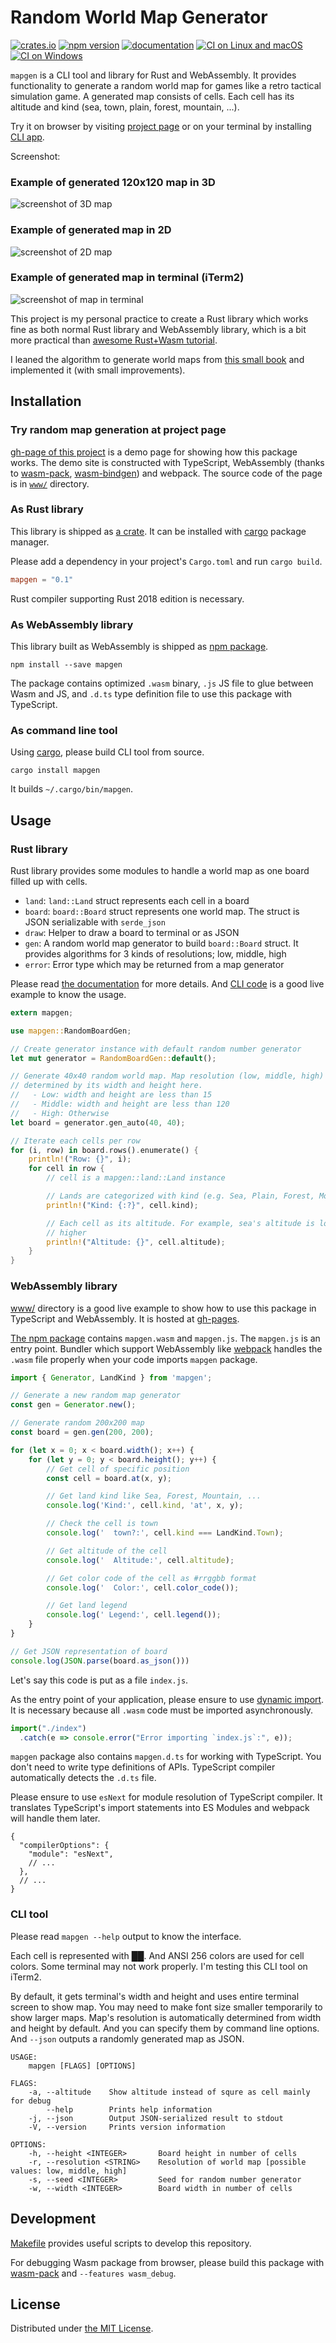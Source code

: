 Random World Map Generator
==========================
[![crates.io][crate-badge]][crate]
[![npm version][npm-badge]][npm]
[![documentation][doc-badge]][doc]
[![CI on Linux and macOS][travis-ci-badge]][travis-ci]
[![CI on Windows][appveyor-badge]][appveyor]

`mapgen` is a CLI tool and library for Rust and WebAssembly.
It provides functionality to generate a random world map for games like a retro tactical simulation game.
A generated map consists of cells. Each cell has its altitude and kind (sea, town, plain, forest, mountain, ...).

Try it on browser by visiting [project page][proj] or on your terminal by installing [CLI app][crate].

Screenshot:

### Example of generated 120x120 map in 3D

![screenshot of 3D map](https://github.com/raphtlw/ss/blob/master/mapgen/3d.png?raw=true)

### Example of generated map in 2D

![screenshot of 2D map](https://github.com/raphtlw/ss/blob/master/mapgen/2d.png?raw=true)

### Example of generated map in terminal (iTerm2)

![screenshot of map in terminal](https://github.com/raphtlw/ss/blob/master/mapgen/term.png?raw=true)

This project is my personal practice to create a Rust library which works fine as both normal Rust
library and WebAssembly library, which is a bit more practical than
[awesome Rust+Wasm tutorial](https://rustwasm.github.io/book/game-of-life/introduction.html).

I leaned the algorithm to generate world maps from [this small book](https://www.amazon.com/dp/B07MXZTTCW)
and implemented it (with small improvements).



## Installation

### Try random map generation at project page

[gh-page of this project][proj] is a demo page for showing how this package works. The demo site
is constructed with TypeScript, WebAssembly (thanks to [wasm-pack][], [wasm-bindgen][]) and webpack.
The source code of the page is in [`www/`](./www) directory.

### As Rust library

This library is shipped as [a crate][crate]. It can be installed with [cargo][]
package manager.

Please add a dependency in your project's `Cargo.toml` and run `cargo build`.

```toml
mapgen = "0.1"
```

Rust compiler supporting Rust 2018 edition is necessary.

### As WebAssembly library

This library built as WebAssembly is shipped as [npm package][npm].

```
npm install --save mapgen
```

The package contains optimized `.wasm` binary, `.js` JS file to glue between Wasm and JS, and `.d.ts`
type definition file to use this package with TypeScript.

### As command line tool

Using [cargo][], please build CLI tool from source.

```
cargo install mapgen
```

It builds `~/.cargo/bin/mapgen`.



## Usage

### Rust library

Rust library provides some modules to handle a world map as one board filled up with cells.

- `land`: `land::Land` struct represents each cell in a board
- `board`: `board::Board` struct represents one world map. The struct is JSON serializable with
  `serde_json`
- `draw`: Helper to draw a board to terminal or as JSON
- `gen`: A random world map generator to build `board::Board` struct. It provides algorithms for
  3 kinds of resolutions; low, middle, high
- `error`: Error type which may be returned from a map generator

Please read [the documentation][doc] for more details. And [CLI code](./src/main.rs) is a good
live example to know the usage.

```rust
extern mapgen;

use mapgen::RandomBoardGen;

// Create generator instance with default random number generator
let mut generator = RandomBoardGen::default();

// Generate 40x40 random world map. Map resolution (low, middle, high) is automatically
// determined by its width and height here.
//   - Low: width and height are less than 15
//   - Middle: width and height are less than 120
//   - High: Otherwise
let board = generator.gen_auto(40, 40);

// Iterate each cells per row
for (i, row) in board.rows().enumerate() {
    println!("Row: {}", i);
    for cell in row {
        // cell is a mapgen::land::Land instance

        // Lands are categorized with kind (e.g. Sea, Plain, Forest, Mountain, ...)
        println!("Kind: {:?}", cell.kind);

        // Each cell as its altitude. For example, sea's altitude is lower and mountain's is
        // higher
        println!("Altitude: {}", cell.altitude);
    }
}
```

### WebAssembly library

[www/](./www) directory is a good live example to show how to use this package in TypeScript and
WebAssembly. It is hosted at [gh-pages][proj].

[The npm package][npm] contains `mapgen.wasm` and `mapgen.js`. The `mapgen.js`
is an entry point. Bundler which support WebAssembly like [webpack](https://github.com/webpack/webpack)
handles the `.wasm` file properly when your code imports `mapgen` package.

```javascript
import { Generator, LandKind } from 'mapgen';

// Generate a new random map generator
const gen = Generator.new();

// Generate random 200x200 map
const board = gen.gen(200, 200);

for (let x = 0; x < board.width(); x++) {
    for (let y = 0; y < board.height(); y++) {
        // Get cell of specific position
        const cell = board.at(x, y);

        // Get land kind like Sea, Forest, Mountain, ...
        console.log('Kind:', cell.kind, 'at', x, y);

        // Check the cell is town
        console.log('  town?:', cell.kind === LandKind.Town);

        // Get altitude of the cell
        console.log('  Altitude:', cell.altitude);

        // Get color code of the cell as #rrggbb format
        console.log('  Color:', cell.color_code());

        // Get land legend
        console.log(' Legend:', cell.legend());
    }
}

// Get JSON representation of board
console.log(JSON.parse(board.as_json()))
```

Let's say this code is put as a file `index.js`.

As the entry point of your application, please ensure to use [dynamic import](https://github.com/tc39/proposal-dynamic-import/#import).
It is necessary because all `.wasm` code must be imported asynchronously.

```javascript
import("./index")
  .catch(e => console.error("Error importing `index.js`:", e));
```

`mapgen` package also contains `mapgen.d.ts` for working with TypeScript. You don't
need to write type definitions of APIs. TypeScript compiler automatically detects the `.d.ts` file.

Please ensure to use `esNext` for module resolution of TypeScript compiler. It translates
TypeScript's import statements into ES Modules and webpack will handle them later.

```
{
  "compilerOptions": {
    "module": "esNext",
    // ...
  },
  // ...
}
```

### CLI tool

Please read `mapgen --help` output to know the interface.

Each cell is represented with ██. And ANSI 256 colors are used for cell colors. Some terminal
may not work properly. I'm testing this CLI tool on iTerm2.

By default, it gets terminal's width and height and uses entire terminal screen to show map.
You may need to make font size smaller temporarily to show larger maps. Map's resolution is
automatically determined from width and height by default. And you can specify them by command line
options. And `--json` outputs a randomly generated map as JSON.

```
USAGE:
    mapgen [FLAGS] [OPTIONS]

FLAGS:
    -a, --altitude    Show altitude instead of squre as cell mainly for debug
        --help        Prints help information
    -j, --json        Output JSON-serialized result to stdout
    -V, --version     Prints version information

OPTIONS:
    -h, --height <INTEGER>       Board height in number of cells
    -r, --resolution <STRING>    Resolution of world map [possible values: low, middle, high]
    -s, --seed <INTEGER>         Seed for random number generator
    -w, --width <INTEGER>        Board width in number of cells
```



## Development

[Makefile](./Makefile) provides useful scripts to develop this repository.

For debugging Wasm package from browser, please build this package with [wasm-pack][] and
`--features wasm_debug`.



## License

Distributed under [the MIT License](LICENSE.txt).


[proj]: https://raphtlw.github.io/mapgen
[crate]: https://crates.io/crates/mapgen
[crate-badge]: https://img.shields.io/crates/v/mapgen.svg
[npm-badge]: https://badge.fury.io/js/mapgen.svg
[npm]: https://www.npmjs.com/package/mapgen
[doc-badge]: https://docs.rs/mapgen/badge.svg
[doc]: https://docs.rs/mapgen
[wasm-pack]: https://github.com/rustwasm/wasm-pack
[wasm-bindgen]: https://github.com/rustwasm/wasm-bindgen
[cargo]: https://github.com/rust-lang/cargo
[appveyor-badge]: https://ci.appveyor.com/api/projects/status/aitu2ritu4rcsykb?svg=true
[appveyor]: https://ci.appveyor.com/project/raphtlw/mapgen/branch/master
[travis-ci-badge]: https://travis-ci.org/raphtlw/mapgen.svg?branch=master
[travis-ci]: https://travis-ci.org/raphtlw/mapgen
